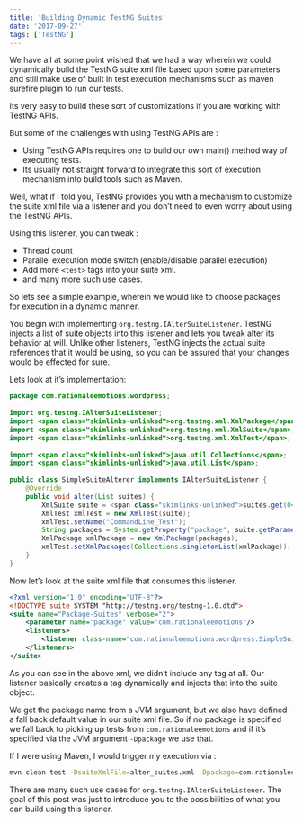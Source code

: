 ```yaml
---
title: 'Building Dynamic TestNG Suites'
date: '2017-09-27'
tags: ['TestNG']
---
```


We have all at some point wished that we had a way wherein we could dynamically build the TestNG suite xml file based upon some parameters and still make use of built in test execution mechanisms such as maven surefire plugin to run our tests.

Its very easy to build these sort of customizations if you are working with TestNG APIs.

But some of the challenges with using TestNG APIs are :

* Using TestNG APIs requires one to build our own main() method way of executing tests.
* Its usually not straight forward to integrate this sort of execution mechanism into build tools such as Maven.

Well, what if I told you, TestNG provides you with a mechanism to customize the suite xml file via a listener and you don’t need to even worry about using the TestNG APIs.

Using this listener, you can tweak :

* Thread count
* Parallel execution mode switch (enable/disable parallel execution)
* Add more `<test>` tags into your suite xml.
* and many more such use cases.

So lets see a simple example, wherein we would like to choose  packages for execution in a dynamic manner.

You begin with implementing `org.testng.IAlterSuiteListener`. TestNG injects a list of suite objects into this listener and lets you tweak alter its behavior at will. Unlike other listeners, TestNG injects the actual suite references that it would be using, so you can be assured that your changes would be effected for sure.

Lets look at it’s implementation:

```java
package com.rationaleemotions.wordpress;
 
import org.testng.IAlterSuiteListener;
import <span class="skimlinks-unlinked">org.testng.xml.XmlPackage</span>;
import <span class="skimlinks-unlinked">org.testng.xml.XmlSuite</span>;
import <span class="skimlinks-unlinked">org.testng.xml.XmlTest</span>;
 
import <span class="skimlinks-unlinked">java.util.Collections</span>;
import <span class="skimlinks-unlinked">java.util.List</span>;
 
public class SimpleSuiteAlterer implements IAlterSuiteListener {
    @Override
    public void alter(List suites) {
        XmlSuite suite = <span class="skimlinks-unlinked">suites.get(0</span>);
        XmlTest xmlTest = new XmlTest(suite);
        xmlTest.setName("CommandLine_Test");
        String packages = System.getProperty("package", suite.getParameter("package"));
        XmlPackage xmlPackage = new XmlPackage(packages);
        xmlTest.setXmlPackages(Collections.singletonList(xmlPackage));
    }
}
```

Now let’s look at the suite xml file that consumes this listener.

```xml
<?xml version="1.0" encoding="UTF-8"?>
<!DOCTYPE suite SYSTEM "http://testng.org/testng-1.0.dtd">
<suite name="Package-Suites" verbose="2">
    <parameter name="package" value="com.rationaleemotions"/>
    <listeners>
        <listener class-name="com.rationaleemotions.wordpress.SimpleSuiteAlterer"/>
    </listeners>
</suite>
```

As you can see in the above xml, we didn’t include any tag at all. Our listener basically creates a  tag dynamically and injects that into the suite object.

We get the package name from a JVM argument, but we also have defined a fall back default value in our suite xml file. So if no package is specified we fall back to picking up tests from `com.rationaleemotions` and if it’s specified via the JVM argument `-Dpackage` we use that.

If I were using Maven, I would trigger my execution via :

```bash
mvn clean test -DsuiteXmlFile=alter_suites.xml -Dpackage=com.rationaleemotions.stackoverflow.qn46448014
```

There are many such use cases for `org.testng.IAlterSuiteListener`. The goal of this post was just to introduce you to the possibilities of what you can build using this listener.
